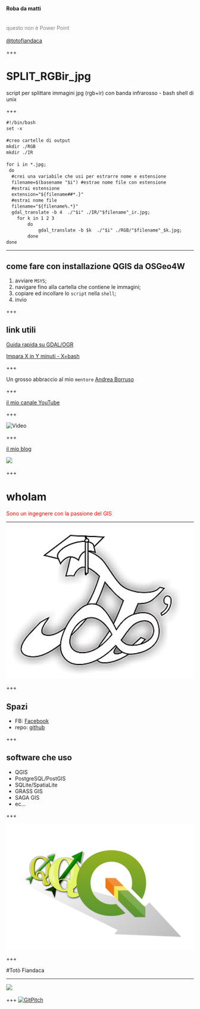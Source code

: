 #### Roba da matti
<br>
<span style="color:gray">questo non è Power Point</span>
<br>
<span style="color:gray"></span>
<br>
<span style="color:gray"><a href="https://twitter.com/totofiandaca?lang=it" target="_blank">@totofiandaca</a></span>

+++

# SPLIT_RGBir_jpg 
script per splittare immagini jpg (rgb+ir) con banda infrarosso - bash shell di unix

+++

```
#!/bin/bash
set -x

#creo cartelle di output
mkdir ./RGB
mkdir ./IR

for i in *.jpg; 
 do 
  #crei una variabile che usi per estrarre nome e estensione
  filename=$(basename "$i") #estrae nome file con estensione
  #estrai estensione
  extension="${filename##*.}"
  #estrai nome file
  filename="${filename%.*}" 
  gdal_translate -b 4  ./"$i" ./IR/"$filename"_ir.jpg;
	for k in 1 2 3
		do
			gdal_translate -b $k  ./"$i" ./RGB/"$filename"_$k.jpg;
		done
done
```
---

## come fare con installazione QGIS da OSGeo4W

1. avviare `MSYS`;
2. navigare fino alla cartella che contiene le immagini;
3. copiare ed incollare lo `script` nella `shell`;
4. invio


+++

## link utili

[Guida rapida su GDAL/OGR](https://live.osgeo.org/it/quickstart/gdal_quickstart.html)

[Impara X in Y minuti - X=bash](https://learnxinyminutes.com/docs/it-it/bash-it/)

+++

Un grosso abbraccio al mio `mentore` [Andrea Borruso](https://twitter.com/aborruso?lang=it)

+++

[il mio canale YouTube](https://goo.gl/W7Oo3W)

+++

![Video](https://www.youtube.com/watch?v=QRhYHg227ZU)

+++

[il mio blog](https://pigrecoinfinito.wordpress.com/)

![](./img/N2.png)

+++

# whoIam

<span style="color:red">Sono un ingegnere con la passione del GIS</span>

---

![](./img/logo.png)

+++

## Spazi

- FB: [Facebook](https://www.facebook.com/pigreco314)
- repo: [github](https://github.com/pigreco/OpenData-da-riga-di-comando)

+++

## software che uso

- QGIS
- PostgreSQL/PostGIS
- SQLite/SpatiaLite
- GRASS GIS
- SAGA GIS
- ec...

+++

![](./img/logo_evolution.png)

+++

#Totò Fiandaca

---

![](https://media.giphy.com/media/pUgwLxmGW3S7K/giphy.gif)

+++
[![GitPitch](https://gitpitch.com/assets/badge.svg)](https://gitpitch.com/pigreco/SPLIT_RGBir_jpg/master?grs=github&t=white)
